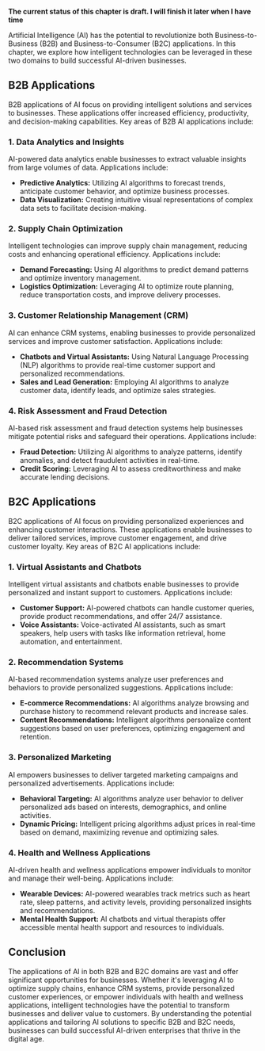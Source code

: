**The current status of this chapter is draft. I will finish it later when I have time**

Artificial Intelligence (AI) has the potential to revolutionize both Business-to-Business (B2B) and Business-to-Consumer (B2C) applications. In this chapter, we explore how intelligent technologies can be leveraged in these two domains to build successful AI-driven businesses.

B2B Applications
----------------

B2B applications of AI focus on providing intelligent solutions and services to businesses. These applications offer increased efficiency, productivity, and decision-making capabilities. Key areas of B2B AI applications include:

### 1. Data Analytics and Insights

AI-powered data analytics enable businesses to extract valuable insights from large volumes of data. Applications include:

* **Predictive Analytics:** Utilizing AI algorithms to forecast trends, anticipate customer behavior, and optimize business processes.
* **Data Visualization:** Creating intuitive visual representations of complex data sets to facilitate decision-making.

### 2. Supply Chain Optimization

Intelligent technologies can improve supply chain management, reducing costs and enhancing operational efficiency. Applications include:

* **Demand Forecasting:** Using AI algorithms to predict demand patterns and optimize inventory management.
* **Logistics Optimization:** Leveraging AI to optimize route planning, reduce transportation costs, and improve delivery processes.

### 3. Customer Relationship Management (CRM)

AI can enhance CRM systems, enabling businesses to provide personalized services and improve customer satisfaction. Applications include:

* **Chatbots and Virtual Assistants:** Using Natural Language Processing (NLP) algorithms to provide real-time customer support and personalized recommendations.
* **Sales and Lead Generation:** Employing AI algorithms to analyze customer data, identify leads, and optimize sales strategies.

### 4. Risk Assessment and Fraud Detection

AI-based risk assessment and fraud detection systems help businesses mitigate potential risks and safeguard their operations. Applications include:

* **Fraud Detection:** Utilizing AI algorithms to analyze patterns, identify anomalies, and detect fraudulent activities in real-time.
* **Credit Scoring:** Leveraging AI to assess creditworthiness and make accurate lending decisions.

B2C Applications
----------------

B2C applications of AI focus on providing personalized experiences and enhancing customer interactions. These applications enable businesses to deliver tailored services, improve customer engagement, and drive customer loyalty. Key areas of B2C AI applications include:

### 1. Virtual Assistants and Chatbots

Intelligent virtual assistants and chatbots enable businesses to provide personalized and instant support to customers. Applications include:

* **Customer Support:** AI-powered chatbots can handle customer queries, provide product recommendations, and offer 24/7 assistance.
* **Voice Assistants:** Voice-activated AI assistants, such as smart speakers, help users with tasks like information retrieval, home automation, and entertainment.

### 2. Recommendation Systems

AI-based recommendation systems analyze user preferences and behaviors to provide personalized suggestions. Applications include:

* **E-commerce Recommendations:** AI algorithms analyze browsing and purchase history to recommend relevant products and increase sales.
* **Content Recommendations:** Intelligent algorithms personalize content suggestions based on user preferences, optimizing engagement and retention.

### 3. Personalized Marketing

AI empowers businesses to deliver targeted marketing campaigns and personalized advertisements. Applications include:

* **Behavioral Targeting:** AI algorithms analyze user behavior to deliver personalized ads based on interests, demographics, and online activities.
* **Dynamic Pricing:** Intelligent pricing algorithms adjust prices in real-time based on demand, maximizing revenue and optimizing sales.

### 4. Health and Wellness Applications

AI-driven health and wellness applications empower individuals to monitor and manage their well-being. Applications include:

* **Wearable Devices:** AI-powered wearables track metrics such as heart rate, sleep patterns, and activity levels, providing personalized insights and recommendations.
* **Mental Health Support:** AI chatbots and virtual therapists offer accessible mental health support and resources to individuals.

Conclusion
----------

The applications of AI in both B2B and B2C domains are vast and offer significant opportunities for businesses. Whether it's leveraging AI to optimize supply chains, enhance CRM systems, provide personalized customer experiences, or empower individuals with health and wellness applications, intelligent technologies have the potential to transform businesses and deliver value to customers. By understanding the potential applications and tailoring AI solutions to specific B2B and B2C needs, businesses can build successful AI-driven enterprises that thrive in the digital age.
